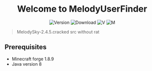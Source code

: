 <h1 align="center">Welcome to MelodyUserFinder </h1>
<p align="center">
  <img alt="Version" src="https://img.shields.io/badge/version-2.4.5-blue.svg?cacheSeconds=2592000" />
  <img alt="Download" src="https://img.shields.io/github/downloads/yuuiyu/MelodySky-2.4.5/total"/>
  <img alt="V" src="https://img.shields.io/badge/Java-8-green" style=""/>
  <img alt="M" src="https://img.shields.io/badge/MinecraftForge-1.8.9-yellow" style=""/>
</p>



> MelodySky-2.4.5.cracked src without rat


## Prerequisites

- Minecraft forge 1.8.9
- Java version 8
